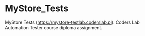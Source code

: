 # MyStore_Tests
 MyStore Tests (https://mystore-testlab.coderslab.pl). Coders Lab Automation Tester course diploma assignment.
